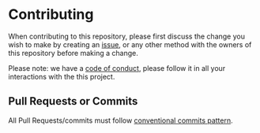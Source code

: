 # Contributing

When contributing to this repository, please first discuss the change you wish to make by creating an [issue](https://github.com/QuessApp/toolkit/issues), or any other method with the owners of this repository before making a change.

Please note: we have a [code of conduct](https://github.com/QuessApp/toolkit/blob/master/.github/CODE_OF_CONDUCT.md), please follow it in all your interactions with the this project.

## Pull Requests or Commits

All Pull Requests/commits must follow [conventional commits pattern](https://www.conventionalcommits.org/en/v1.0.0/).
